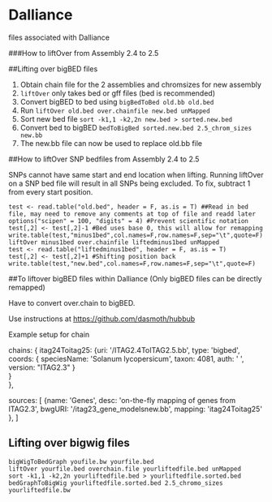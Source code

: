 # Dalliance
files associated with Dalliance

###How to liftOver from Assembly 2.4 to 2.5

##Lifting over bigBED files

1. Obtain chain file for the 2 assemblies and chromsizes for new assembly
2. `liftOver` only takes bed or gff files (bed is recommended)
3. Convert bigBED to bed using `bigBedToBed old.bb old.bed`
4. Run `liftOver old.bed over.chainfile new.bed unMapped`
5. Sort new bed file `sort -k1,1 -k2,2n new.bed > sorted.new.bed`
6. Convert bed to bigBED `bedToBigBed sorted.new.bed 2.5_chrom_sizes new.bb`
7. The new.bb file can now be used to replace old.bb file

##How to liftOver SNP bedfiles from Assembly 2.4 to 2.5

SNPs cannot have same start and end location when lifting. Running liftOver on a SNP bed file will result in all SNPs being excluded. To fix, subtract 1 from every start position.

```
test <- read.table("old.bed", header = F, as.is = T) ##Read in bed file, may need to remove any comments at top of file and readd later
options("scipen" = 100, "digits" = 4) #Prevent scientific notation
test[,2] <- test[,2]-1 #Bed uses base 0, this will allow for remapping
write.table(test,"minus1bed",col.names=F,row.names=F,sep="\t",quote=F)
liftOver minus1bed over.chainfile liftedminus1bed unMapped
test <- read.table("liftedminus1bed", header = F, as.is = T)
test[,2] <- test[,2]+1 #Shifting position back
write.table(test,"new.bed",col.names=F,row.names=F,sep="\t",quote=F)
```

##To liftover bigBED files within Dalliance (Only bigBED files can be directly remapped)

Have to convert over.chain to bigBED.

Use instructions at https://github.com/dasmoth/hubbub

Example setup for chain

chains: {
        itag24Toitag25: {uri: '/ITAG2.4ToITAG2.5.bb',
                         type: 'bigbed',
                         coords: {
                              speciesName: 'Solanum lycopersicum',
                              taxon: 4081,
                              auth: ' ',
                              version: "ITAG2.3"
                         }        
               }      
      },
      
sources: [  {name: 'Genes',
                      desc: 'on-the-fly mapping of genes from ITAG2.3',
                      bwgURI: '/itag23_gene_modelsnew.bb',
                      mapping: 'itag24Toitag25'
                     },
                ]
                
  
  
## Lifting over bigwig files

```
bigWigToBedGraph youfile.bw yourfile.bed
liftOver yourfile.bed overchain.file yourliftedfile.bed unMapped
sort -k1,1 -k2,2n yourliftedfile.bed > yourliftedfile.sorted.bed
bedGraphToBigWig yourliftedfile.sorted.bed 2.5_chromo_sizes yourliftedfile.bw
```
